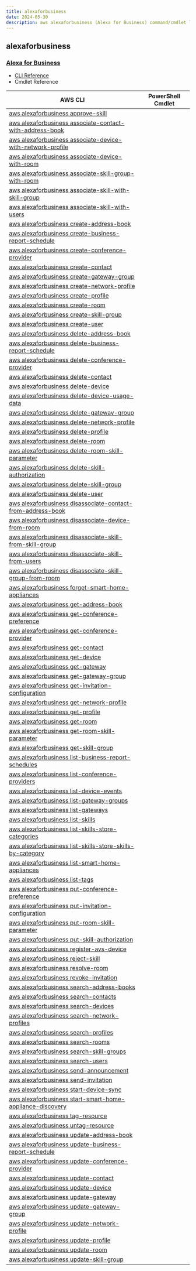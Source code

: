 ```yaml
---
title: alexaforbusiness
date: 2024-05-30
description: aws alexaforbusiness (Alexa for Business) command/cmdlet list.
---
```


## alexaforbusiness

### [Alexa for Business](https://aws.amazon.com/alexaforbusiness/)

* [CLI Reference](https://awscli.amazonaws.com/v2/documentation/api/latest/reference/alexaforbusiness/index.html)
* Cmdlet Reference

|AWS CLI|PowerShell Cmdlet|
|----|----|
|[aws alexaforbusiness approve-skill](https://awscli.amazonaws.com/v2/documentation/api/latest/reference/alexaforbusiness/approve-skill.html)||
|[aws alexaforbusiness associate-contact-with-address-book](https://awscli.amazonaws.com/v2/documentation/api/latest/reference/alexaforbusiness/associate-contact-with-address-book.html)||
|[aws alexaforbusiness associate-device-with-network-profile](https://awscli.amazonaws.com/v2/documentation/api/latest/reference/alexaforbusiness/associate-device-with-network-profile.html)||
|[aws alexaforbusiness associate-device-with-room](https://awscli.amazonaws.com/v2/documentation/api/latest/reference/alexaforbusiness/associate-device-with-room.html)||
|[aws alexaforbusiness associate-skill-group-with-room](https://awscli.amazonaws.com/v2/documentation/api/latest/reference/alexaforbusiness/associate-skill-group-with-room.html)||
|[aws alexaforbusiness associate-skill-with-skill-group](https://awscli.amazonaws.com/v2/documentation/api/latest/reference/alexaforbusiness/associate-skill-with-skill-group.html)||
|[aws alexaforbusiness associate-skill-with-users](https://awscli.amazonaws.com/v2/documentation/api/latest/reference/alexaforbusiness/associate-skill-with-users.html)||
|[aws alexaforbusiness create-address-book](https://awscli.amazonaws.com/v2/documentation/api/latest/reference/alexaforbusiness/create-address-book.html)||
|[aws alexaforbusiness create-business-report-schedule](https://awscli.amazonaws.com/v2/documentation/api/latest/reference/alexaforbusiness/create-business-report-schedule.html)||
|[aws alexaforbusiness create-conference-provider](https://awscli.amazonaws.com/v2/documentation/api/latest/reference/alexaforbusiness/create-conference-provider.html)||
|[aws alexaforbusiness create-contact](https://awscli.amazonaws.com/v2/documentation/api/latest/reference/alexaforbusiness/create-contact.html)||
|[aws alexaforbusiness create-gateway-group](https://awscli.amazonaws.com/v2/documentation/api/latest/reference/alexaforbusiness/create-gateway-group.html)||
|[aws alexaforbusiness create-network-profile](https://awscli.amazonaws.com/v2/documentation/api/latest/reference/alexaforbusiness/create-network-profile.html)||
|[aws alexaforbusiness create-profile](https://awscli.amazonaws.com/v2/documentation/api/latest/reference/alexaforbusiness/create-profile.html)||
|[aws alexaforbusiness create-room](https://awscli.amazonaws.com/v2/documentation/api/latest/reference/alexaforbusiness/create-room.html)||
|[aws alexaforbusiness create-skill-group](https://awscli.amazonaws.com/v2/documentation/api/latest/reference/alexaforbusiness/create-skill-group.html)||
|[aws alexaforbusiness create-user](https://awscli.amazonaws.com/v2/documentation/api/latest/reference/alexaforbusiness/create-user.html)||
|[aws alexaforbusiness delete-address-book](https://awscli.amazonaws.com/v2/documentation/api/latest/reference/alexaforbusiness/delete-address-book.html)||
|[aws alexaforbusiness delete-business-report-schedule](https://awscli.amazonaws.com/v2/documentation/api/latest/reference/alexaforbusiness/delete-business-report-schedule.html)||
|[aws alexaforbusiness delete-conference-provider](https://awscli.amazonaws.com/v2/documentation/api/latest/reference/alexaforbusiness/delete-conference-provider.html)||
|[aws alexaforbusiness delete-contact](https://awscli.amazonaws.com/v2/documentation/api/latest/reference/alexaforbusiness/delete-contact.html)||
|[aws alexaforbusiness delete-device](https://awscli.amazonaws.com/v2/documentation/api/latest/reference/alexaforbusiness/delete-device.html)||
|[aws alexaforbusiness delete-device-usage-data](https://awscli.amazonaws.com/v2/documentation/api/latest/reference/alexaforbusiness/delete-device-usage-data.html)||
|[aws alexaforbusiness delete-gateway-group](https://awscli.amazonaws.com/v2/documentation/api/latest/reference/alexaforbusiness/delete-gateway-group.html)||
|[aws alexaforbusiness delete-network-profile](https://awscli.amazonaws.com/v2/documentation/api/latest/reference/alexaforbusiness/delete-network-profile.html)||
|[aws alexaforbusiness delete-profile](https://awscli.amazonaws.com/v2/documentation/api/latest/reference/alexaforbusiness/delete-profile.html)||
|[aws alexaforbusiness delete-room](https://awscli.amazonaws.com/v2/documentation/api/latest/reference/alexaforbusiness/delete-room.html)||
|[aws alexaforbusiness delete-room-skill-parameter](https://awscli.amazonaws.com/v2/documentation/api/latest/reference/alexaforbusiness/delete-room-skill-parameter.html)||
|[aws alexaforbusiness delete-skill-authorization](https://awscli.amazonaws.com/v2/documentation/api/latest/reference/alexaforbusiness/delete-skill-authorization.html)||
|[aws alexaforbusiness delete-skill-group](https://awscli.amazonaws.com/v2/documentation/api/latest/reference/alexaforbusiness/delete-skill-group.html)||
|[aws alexaforbusiness delete-user](https://awscli.amazonaws.com/v2/documentation/api/latest/reference/alexaforbusiness/delete-user.html)||
|[aws alexaforbusiness disassociate-contact-from-address-book](https://awscli.amazonaws.com/v2/documentation/api/latest/reference/alexaforbusiness/disassociate-contact-from-address-book.html)||
|[aws alexaforbusiness disassociate-device-from-room](https://awscli.amazonaws.com/v2/documentation/api/latest/reference/alexaforbusiness/disassociate-device-from-room.html)||
|[aws alexaforbusiness disassociate-skill-from-skill-group](https://awscli.amazonaws.com/v2/documentation/api/latest/reference/alexaforbusiness/disassociate-skill-from-skill-group.html)||
|[aws alexaforbusiness disassociate-skill-from-users](https://awscli.amazonaws.com/v2/documentation/api/latest/reference/alexaforbusiness/disassociate-skill-from-users.html)||
|[aws alexaforbusiness disassociate-skill-group-from-room](https://awscli.amazonaws.com/v2/documentation/api/latest/reference/alexaforbusiness/disassociate-skill-group-from-room.html)||
|[aws alexaforbusiness forget-smart-home-appliances](https://awscli.amazonaws.com/v2/documentation/api/latest/reference/alexaforbusiness/forget-smart-home-appliances.html)||
|[aws alexaforbusiness get-address-book](https://awscli.amazonaws.com/v2/documentation/api/latest/reference/alexaforbusiness/get-address-book.html)||
|[aws alexaforbusiness get-conference-preference](https://awscli.amazonaws.com/v2/documentation/api/latest/reference/alexaforbusiness/get-conference-preference.html)||
|[aws alexaforbusiness get-conference-provider](https://awscli.amazonaws.com/v2/documentation/api/latest/reference/alexaforbusiness/get-conference-provider.html)||
|[aws alexaforbusiness get-contact](https://awscli.amazonaws.com/v2/documentation/api/latest/reference/alexaforbusiness/get-contact.html)||
|[aws alexaforbusiness get-device](https://awscli.amazonaws.com/v2/documentation/api/latest/reference/alexaforbusiness/get-device.html)||
|[aws alexaforbusiness get-gateway](https://awscli.amazonaws.com/v2/documentation/api/latest/reference/alexaforbusiness/get-gateway.html)||
|[aws alexaforbusiness get-gateway-group](https://awscli.amazonaws.com/v2/documentation/api/latest/reference/alexaforbusiness/get-gateway-group.html)||
|[aws alexaforbusiness get-invitation-configuration](https://awscli.amazonaws.com/v2/documentation/api/latest/reference/alexaforbusiness/get-invitation-configuration.html)||
|[aws alexaforbusiness get-network-profile](https://awscli.amazonaws.com/v2/documentation/api/latest/reference/alexaforbusiness/get-network-profile.html)||
|[aws alexaforbusiness get-profile](https://awscli.amazonaws.com/v2/documentation/api/latest/reference/alexaforbusiness/get-profile.html)||
|[aws alexaforbusiness get-room](https://awscli.amazonaws.com/v2/documentation/api/latest/reference/alexaforbusiness/get-room.html)||
|[aws alexaforbusiness get-room-skill-parameter](https://awscli.amazonaws.com/v2/documentation/api/latest/reference/alexaforbusiness/get-room-skill-parameter.html)||
|[aws alexaforbusiness get-skill-group](https://awscli.amazonaws.com/v2/documentation/api/latest/reference/alexaforbusiness/get-skill-group.html)||
|[aws alexaforbusiness list-business-report-schedules](https://awscli.amazonaws.com/v2/documentation/api/latest/reference/alexaforbusiness/list-business-report-schedules.html)||
|[aws alexaforbusiness list-conference-providers](https://awscli.amazonaws.com/v2/documentation/api/latest/reference/alexaforbusiness/list-conference-providers.html)||
|[aws alexaforbusiness list-device-events](https://awscli.amazonaws.com/v2/documentation/api/latest/reference/alexaforbusiness/list-device-events.html)||
|[aws alexaforbusiness list-gateway-groups](https://awscli.amazonaws.com/v2/documentation/api/latest/reference/alexaforbusiness/list-gateway-groups.html)||
|[aws alexaforbusiness list-gateways](https://awscli.amazonaws.com/v2/documentation/api/latest/reference/alexaforbusiness/list-gateways.html)||
|[aws alexaforbusiness list-skills](https://awscli.amazonaws.com/v2/documentation/api/latest/reference/alexaforbusiness/list-skills.html)||
|[aws alexaforbusiness list-skills-store-categories](https://awscli.amazonaws.com/v2/documentation/api/latest/reference/alexaforbusiness/list-skills-store-categories.html)||
|[aws alexaforbusiness list-skills-store-skills-by-category](https://awscli.amazonaws.com/v2/documentation/api/latest/reference/alexaforbusiness/list-skills-store-skills-by-category.html)||
|[aws alexaforbusiness list-smart-home-appliances](https://awscli.amazonaws.com/v2/documentation/api/latest/reference/alexaforbusiness/list-smart-home-appliances.html)||
|[aws alexaforbusiness list-tags](https://awscli.amazonaws.com/v2/documentation/api/latest/reference/alexaforbusiness/list-tags.html)||
|[aws alexaforbusiness put-conference-preference](https://awscli.amazonaws.com/v2/documentation/api/latest/reference/alexaforbusiness/put-conference-preference.html)||
|[aws alexaforbusiness put-invitation-configuration](https://awscli.amazonaws.com/v2/documentation/api/latest/reference/alexaforbusiness/put-invitation-configuration.html)||
|[aws alexaforbusiness put-room-skill-parameter](https://awscli.amazonaws.com/v2/documentation/api/latest/reference/alexaforbusiness/put-room-skill-parameter.html)||
|[aws alexaforbusiness put-skill-authorization](https://awscli.amazonaws.com/v2/documentation/api/latest/reference/alexaforbusiness/put-skill-authorization.html)||
|[aws alexaforbusiness register-avs-device](https://awscli.amazonaws.com/v2/documentation/api/latest/reference/alexaforbusiness/register-avs-device.html)||
|[aws alexaforbusiness reject-skill](https://awscli.amazonaws.com/v2/documentation/api/latest/reference/alexaforbusiness/reject-skill.html)||
|[aws alexaforbusiness resolve-room](https://awscli.amazonaws.com/v2/documentation/api/latest/reference/alexaforbusiness/resolve-room.html)||
|[aws alexaforbusiness revoke-invitation](https://awscli.amazonaws.com/v2/documentation/api/latest/reference/alexaforbusiness/revoke-invitation.html)||
|[aws alexaforbusiness search-address-books](https://awscli.amazonaws.com/v2/documentation/api/latest/reference/alexaforbusiness/search-address-books.html)||
|[aws alexaforbusiness search-contacts](https://awscli.amazonaws.com/v2/documentation/api/latest/reference/alexaforbusiness/search-contacts.html)||
|[aws alexaforbusiness search-devices](https://awscli.amazonaws.com/v2/documentation/api/latest/reference/alexaforbusiness/search-devices.html)||
|[aws alexaforbusiness search-network-profiles](https://awscli.amazonaws.com/v2/documentation/api/latest/reference/alexaforbusiness/search-network-profiles.html)||
|[aws alexaforbusiness search-profiles](https://awscli.amazonaws.com/v2/documentation/api/latest/reference/alexaforbusiness/search-profiles.html)||
|[aws alexaforbusiness search-rooms](https://awscli.amazonaws.com/v2/documentation/api/latest/reference/alexaforbusiness/search-rooms.html)||
|[aws alexaforbusiness search-skill-groups](https://awscli.amazonaws.com/v2/documentation/api/latest/reference/alexaforbusiness/search-skill-groups.html)||
|[aws alexaforbusiness search-users](https://awscli.amazonaws.com/v2/documentation/api/latest/reference/alexaforbusiness/search-users.html)||
|[aws alexaforbusiness send-announcement](https://awscli.amazonaws.com/v2/documentation/api/latest/reference/alexaforbusiness/send-announcement.html)||
|[aws alexaforbusiness send-invitation](https://awscli.amazonaws.com/v2/documentation/api/latest/reference/alexaforbusiness/send-invitation.html)||
|[aws alexaforbusiness start-device-sync](https://awscli.amazonaws.com/v2/documentation/api/latest/reference/alexaforbusiness/start-device-sync.html)||
|[aws alexaforbusiness start-smart-home-appliance-discovery](https://awscli.amazonaws.com/v2/documentation/api/latest/reference/alexaforbusiness/start-smart-home-appliance-discovery.html)||
|[aws alexaforbusiness tag-resource](https://awscli.amazonaws.com/v2/documentation/api/latest/reference/alexaforbusiness/tag-resource.html)||
|[aws alexaforbusiness untag-resource](https://awscli.amazonaws.com/v2/documentation/api/latest/reference/alexaforbusiness/untag-resource.html)||
|[aws alexaforbusiness update-address-book](https://awscli.amazonaws.com/v2/documentation/api/latest/reference/alexaforbusiness/update-address-book.html)||
|[aws alexaforbusiness update-business-report-schedule](https://awscli.amazonaws.com/v2/documentation/api/latest/reference/alexaforbusiness/update-business-report-schedule.html)||
|[aws alexaforbusiness update-conference-provider](https://awscli.amazonaws.com/v2/documentation/api/latest/reference/alexaforbusiness/update-conference-provider.html)||
|[aws alexaforbusiness update-contact](https://awscli.amazonaws.com/v2/documentation/api/latest/reference/alexaforbusiness/update-contact.html)||
|[aws alexaforbusiness update-device](https://awscli.amazonaws.com/v2/documentation/api/latest/reference/alexaforbusiness/update-device.html)||
|[aws alexaforbusiness update-gateway](https://awscli.amazonaws.com/v2/documentation/api/latest/reference/alexaforbusiness/update-gateway.html)||
|[aws alexaforbusiness update-gateway-group](https://awscli.amazonaws.com/v2/documentation/api/latest/reference/alexaforbusiness/update-gateway-group.html)||
|[aws alexaforbusiness update-network-profile](https://awscli.amazonaws.com/v2/documentation/api/latest/reference/alexaforbusiness/update-network-profile.html)||
|[aws alexaforbusiness update-profile](https://awscli.amazonaws.com/v2/documentation/api/latest/reference/alexaforbusiness/update-profile.html)||
|[aws alexaforbusiness update-room](https://awscli.amazonaws.com/v2/documentation/api/latest/reference/alexaforbusiness/update-room.html)||
|[aws alexaforbusiness update-skill-group](https://awscli.amazonaws.com/v2/documentation/api/latest/reference/alexaforbusiness/update-skill-group.html)||

